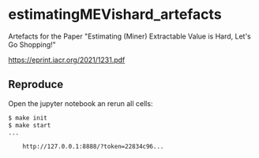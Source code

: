 # estimatingMEVishard_artefacts

Artefacts for the Paper "Estimating (Miner) Extractable Value is Hard, Let's Go Shopping!" 

https://eprint.iacr.org/2021/1231.pdf

## Reproduce

Open the jupyter notebook an rerun all cells:

```bash
$ make init
$ make start
...

	http://127.0.0.1:8888/?token=22834c96...
```
